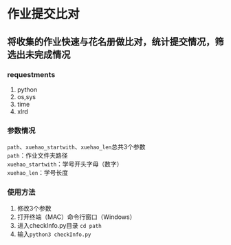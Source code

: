 # 作业提交比对
将收集的作业快速与花名册做比对，统计提交情况，筛选出未完成情况  
--  
### requestments
1. python  
2. os,sys  
3. time  
4. xlrd

### 参数情况  
`path`、`xuehao_startwith`、`xuehao_len`总共3个参数  
`path`：作业文件夹路径   
`xuehao_startwith`：学号开头字母（数字）  
`xuehao_len`：学号长度  
 

### 使用方法  
1. 修改3个参数
2. 打开终端（MAC）命令行窗口（Windows）
3. 进入checkInfo.py目录 `cd path`
4. 输入`python3 checkInfo.py`
  

